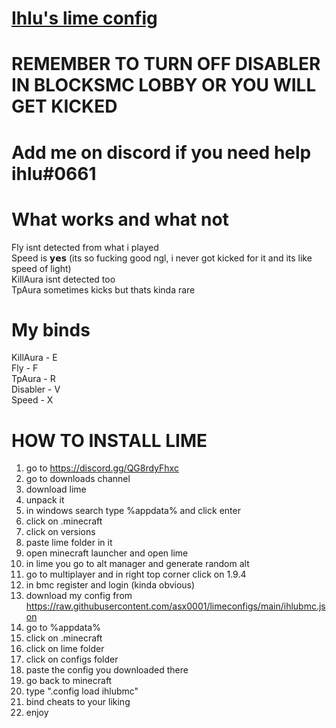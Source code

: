 # [Ihlu's lime config](https://github.com/asx0001/limeconfigs/blob/main/ihlubmc.json)
# **REMEMBER TO TURN OFF DISABLER IN BLOCKSMC LOBBY OR YOU WILL GET KICKED**
# Add me on discord if you need help ihlu#0661


# What works and what not
Fly isnt detected from what i played <br /> 
Speed is 𝘆𝗲𝘀 (its so fucking good ngl, i never got kicked for it and its like speed of light) <br />
KillAura isnt detected too  <br />
TpAura sometimes kicks but thats kinda rare <br />

# My binds
KillAura - E <br />
Fly - F <br />
TpAura - R <br />
Disabler - V <br />
Speed - X <br />

# HOW TO INSTALL LIME 
1. go to https://discord.gg/QG8rdyFhxc 
2. go to downloads channel
3. download lime
4. unpack it
5. in windows search type %appdata% and click enter
6. click on .minecraft
7. click on versions 
8. paste lime folder in it 
9. open minecraft launcher and open lime
10. in lime you go to alt manager and generate random alt 
11. go to multiplayer and in right top corner click on 1.9.4
12. in bmc register and login (kinda obvious)
13. download my config from https://raw.githubusercontent.com/asx0001/limeconfigs/main/ihlubmc.json
14. go to %appdata%
15. click on .minecraft
16. click on lime folder
17. click on configs folder
18. paste the config you downloaded there
19. go back to minecraft
20. type ".config load ihlubmc" 
21. bind cheats to your liking 
22. enjoy
